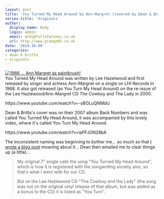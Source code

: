```yaml
---
layout: post
title: 'You Turned My Head Around by Ann-Margret (covered by Dean & Britta)'
series-title: 'Originals'
author:
  display_name: Andy
  login: admin
  email: andy@fullofwishes.co.uk
  url: http://www.grange85.co.uk
date: '2014-10-08'
categories:
- dean & britta
- originals
---
```

<p><a href="https://www.flickr.com/photos/x-ray_delta_one/6259543399" title="1966 ... Ann Margret as paintbrush! by James Vaughan, on Flickr"><img class="aligncenter" src="https://farm7.staticflickr.com/6220/6259543399_25d05ae126_z.jpg" alt="1966 ... Ann Margret as paintbrush!"></a><br />
You Turned My Head Around was written by Lee Hazelwood and first released by singer and actress Ann-Margret on a single on LHI Records in 1968. It also got released (as You Turn My Head Around) on the re-issue of the Lee Hazlewood/Ann-Margret CD The Cowboy and The Lady in 2000.</p>
<p>https://www.youtube.com/watch?v=-sBOLuQNMdU</p>
<p>Dean & Britta's cover was on their 2007 album Back Numbers and was called You Turned My Head Around, it was accompanied by this lovely video, where it's called You Turn My Head Around.</p>
<p>https://www.youtube.com/watch?v=IaPFJGN28bA</p>
<p>The inconsistent naming was beginning to bother me... so much so that <a href="/2008/03/06/you-turned-my-head-around-video/" title="You Turn(ed) My Head Around video">I wrote a blog post</a> moaning about it... Dean then emailed me to clear things up (a little)...</p>
<blockquote><p>My original 7" single calls the song "You Turned My Head Around", which is how it is registered with the songwriting society also, so that's what I went with for our CD.</p>
<p>But on the Lee Hazlewood CD "The Cowboy and the Lady" (the song was not on the original vinyl release of that album, but was added as a bonus to the CD) it is listed as "You Turn".</p></blockquote>
